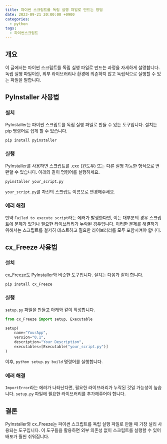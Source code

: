```yaml
---
title: 파이썬 스크립트를 독립 실행 파일로 만드는 방법
date: 2023-09-21 20:00:00 +0900
categories:
  - python
tags:
  - 파이썬스크립트
---
```


## 개요
이 글에서는 파이썬 스크립트를 독립 실행 파일로 만드는 과정을 자세하게 설명합니다. 독립 실행 파일이란, 외부 라이브러리나 환경에 의존하지 않고 독립적으로 실행할 수 있는 파일을 말합니다.

## PyInstaller 사용법

### 설치
PyInstaller는 파이썬 스크립트를 독립 실행 파일로 만들 수 있는 도구입니다. 설치는 pip 명령어로 쉽게 할 수 있습니다.
```bash
pip install pyinstaller
```

### 실행
PyInstaller를 사용하면 스크립트를 .exe (윈도우) 또는 다른 실행 가능한 형식으로 변환할 수 있습니다. 아래와 같이 명령어를 실행하세요.
```bash
pyinstaller your_script.py
```
`your_script.py`를 자신의 스크립트 이름으로 변경해주세요.

### 에러 해결
만약 `Failed to execute script`라는 에러가 발생한다면, 이는 대부분의 경우 스크립트에 문제가 있거나 필요한 라이브러리가 누락된 경우입니다. 이러한 문제를 해결하기 위해서는 스크립트를 철저히 테스트하고 필요한 라이브러리를 모두 포함시켜야 합니다.

## cx_Freeze 사용법

### 설치
cx_Freeze도 PyInstaller와 비슷한 도구입니다. 설치는 다음과 같이 합니다.
```bash
pip install cx_Freeze
```

### 실행
`setup.py` 파일을 만들고 아래와 같이 작성합니다.
```python
from cx_Freeze import setup, Executable

setup(
    name="YourApp",
    version="0.1",
    description="Your Description",
    executables=[Executable("your_script.py")]
)
```
이후, `python setup.py build` 명령어를 실행합니다.

### 에러 해결
`ImportError`라는 에러가 나타난다면, 필요한 라이브러리가 누락된 것일 가능성이 높습니다. `setup.py` 파일에 필요한 라이브러리를 추가해주어야 합니다.

## 결론
PyInstaller와 cx_Freeze는 파이썬 스크립트를 독립 실행 파일로 만들 때 가장 널리 사용되는 도구입니다. 이 도구들을 활용하면 외부 의존성 없이 스크립트를 실행할 수 있어 배포가 훨씬 쉬워집니다.